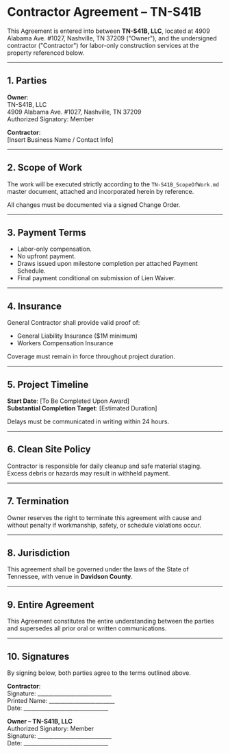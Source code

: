 # Contractor Agreement – TN-S41B

This Agreement is entered into between **TN-S41B, LLC**, located at 4909 Alabama Ave. #1027, Nashville, TN 37209 ("Owner"), and the undersigned contractor ("Contractor") for labor-only construction services at the property referenced below.

---

## 1. Parties

**Owner**:  
TN-S41B, LLC  
4909 Alabama Ave. #1027, Nashville, TN 37209  
Authorized Signatory: Member

**Contractor**:  
[Insert Business Name / Contact Info]

---

## 2. Scope of Work

The work will be executed strictly according to the `TN-S41B_ScopeOfWork.md` master document, attached and incorporated herein by reference.

All changes must be documented via a signed Change Order.

---

## 3. Payment Terms

- Labor-only compensation.  
- No upfront payment.  
- Draws issued upon milestone completion per attached Payment Schedule.  
- Final payment conditional on submission of Lien Waiver.

---

## 4. Insurance

General Contractor shall provide valid proof of:

- General Liability Insurance ($1M minimum)
- Workers Compensation Insurance

Coverage must remain in force throughout project duration.

---

## 5. Project Timeline

**Start Date**: [To Be Completed Upon Award]  
**Substantial Completion Target**: [Estimated Duration]  

Delays must be communicated in writing within 24 hours.

---

## 6. Clean Site Policy

Contractor is responsible for daily cleanup and safe material staging. Excess debris or hazards may result in withheld payment.

---

## 7. Termination

Owner reserves the right to terminate this agreement with cause and without penalty if workmanship, safety, or schedule violations occur.

---

## 8. Jurisdiction

This agreement shall be governed under the laws of the State of Tennessee, with venue in **Davidson County**.

---

## 9. Entire Agreement

This Agreement constitutes the entire understanding between the parties and supersedes all prior oral or written communications.

---

## 10. Signatures

By signing below, both parties agree to the terms outlined above.

**Contractor**:  
Signature: ___________________________  
Printed Name: ________________________  
Date: _______________________________

**Owner – TN-S41B, LLC**  
Authorized Signatory: Member  
Signature: ___________________________  
Date: _______________________________
